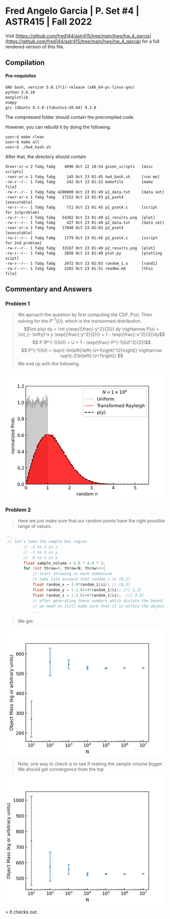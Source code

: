 # Fred Angelo Garcia | P. Set #4 | ASTR415 | Fall 2022
Visit [https://github.com/fred144/astr415/tree/main/hws/hw_4_garcia](https://github.com/fred144/astr415/tree/main/hws/hw_4_garcia) for a full rendered version of this file. 

## Compilation 
#### Pre-requisites
```console
GNU bash, version 5.0.17(1)-release (x86_64-pc-linux-gnu)
python 3.8.10 
matplotlib
numpy
gcc (Ubuntu 9.3.0-17ubuntu1~20.04) 9.3.0
```
The compressed folder should contain the precompiled code. 

However, you can rebuild it by doing the following.
```console
user~$ make clean
user~$ make all
user~$ ./hw4_bash.sh
```

After that, the directory should contain 
```
drwxr-xr-x 2 fabg fabg    4096 Oct 22 18:54 given_scripts   [misc scripts]
-rwxr-xr-x 1 fabg fabg     145 Oct 23 01:45 hw4_bash.sh     [run me]
-rw-r--r-- 1 fabg fabg     242 Oct 23 01:23 makefile        [make file]
-rw-r--r-- 1 fabg fabg 4200000 Oct 23 01:49 p1_data.txt     [data set]
-rwxr-xr-x 1 fabg fabg   17152 Oct 23 02:03 p1_pset4        [executable]
-rw-r--r-- 1 fabg fabg     711 Oct 23 01:45 p1_pset4.c      [script for 1stproblem]
-rw-r--r-- 1 fabg fabg   54302 Oct 23 01:49 p1_results.png  [plot]
-rw-r--r-- 1 fabg fabg     427 Oct 23 01:49 p2_data.txt     [data set]
-rwxr-xr-x 1 fabg fabg   17048 Oct 23 02:03 p2_pset4        [executable]
-rw-r--r-- 1 fabg fabg    1779 Oct 23 01:45 p2_pset4.c      [script for 2nd problem]
-rw-r--r-- 1 fabg fabg   33187 Oct 23 01:49 p2_results.png  [plot]
-rw-r--r-- 1 fabg fabg    2058 Oct 23 01:49 plot.py         [plotting scipt]
-rw-r--r-- 1 fabg fabg    2472 Oct 23 02:03 random_1.o      [rand1]
-rw-r--r-- 1 fabg fabg    2282 Oct 23 01:51 readme.md       [this file]
```
## Commentary and Answers 

### Problem 1

>We aproach the question by first computing the CDF, P(x). Then solving for the $P^{-1}(U)$, which is the transormed distribution.
>$$\int p(y) dy = \int y\exp({\frac{-y^2}{2}}) dy \rightarrow P(x) = \int_{- \infty}^x y \exp({\frac{-y^2}{2}}) = 1 - \exp(\frac{-x^2}{2})dy$$
>$$ P (P^{-1}(U)) = U = 1 - \exp(\frac{-P^{-1}(U)^2}{2})$$
>$$ P^{-1}(U) = \sqrt{-\ln\left(\left(-U+1\right)^{2}\right)}  \rightarrow  \sqrt{-2\ln\left(-U+1\right)} $$
> We end up with the following. 

<p align="center">
<img src=./p1_results.png alt="drawing" width="500"/> 
</p>

### Problem 2
>Here we just make sure that our random points have the right possible range of values. 
```C
...
 // let's take the sample box region 
        // -3 to 3 in z
        // -1 to 3 in y 
        //  0 to 3 in x
        float sample_volume = 6.0 * 4.0 * 3; 
        for (int throw=0; throw<N; throw++){
            // start throwing in each dimension
            // take into account that random_1 is [0,1]
            float random_x = 3.0*random_1(&i); // [0,3]
            float random_y = (-1.0)+4*random_1(&i); //[-1,3]
            float random_z = (-3.0)+6*random_1(&i);  //[-3,3]
            // after generating these numbers which dictate the bound,
            // we need to still make sure that it is within the object 
            ...
```
> We get. 
<p align="center">
<img src=./p2_results.png alt="drawing" width="500"/> 
</p>

> Note, one way to check is to see if making the sample volume bigger. We should get convergence from the top
<p align="center">
<img src=./test.png alt="drawing" width="500"/> 
</p>
> It checks out. 
